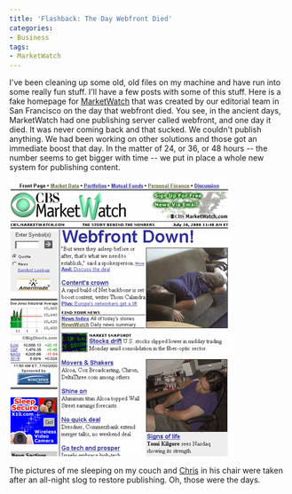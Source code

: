 ```yaml
---
title: 'Flashback: The Day Webfront Died'
categories:
- Business
tags:
- MarketWatch
---
```


I've been cleaning up some old, old files on my machine and have run into some really fun stuff. I'll have a few posts with some of this stuff.
Here is a fake homepage for [MarketWatch](http://www.marketwatch.com/) that was created by our editorial team in San Francisco on the day that webfront died. You see, in the ancient days, MarketWatch had one publishing server called webfront, and one day it died. It was never coming back and that sucked. We couldn't publish anything. We had been working on other solutions and those got an immediate boost that day. In the matter of 24, or 36, or 48 hours -- the number seems to get bigger with time -- we put in place a whole new system for publishing content.

[![cbs-marketwatch-fake-frontpage-small.gif](/assets/posts/2008/cbs-marketwatch-fake-frontpage-small1.gif)](/assets/posts/2008/cbs-marketwatch-fake-frontpage1.gif)

The pictures of me sleeping on my couch and [Chris](http://www.tersteeg.org/) in his chair were taken after an all-night slog to restore publishing. Oh, those were the days.
